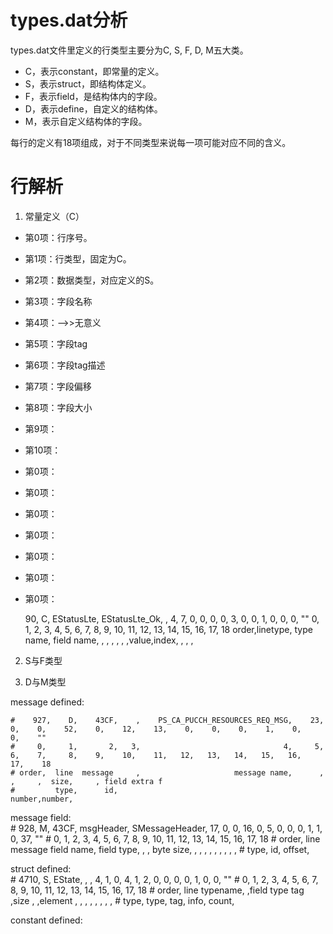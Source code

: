 # types.dat分析

types.dat文件里定义的行类型主要分为C, S, F, D, M五大类。

- C，表示constant，即常量的定义。
- S，表示struct，即结构体定义。
- F，表示field，是结构体内的字段。
- D，表示define，自定义的结构体。
- M，表示自定义结构体的字段。

每行的定义有18项组成，对于不同类型来说每一项可能对应不同的含义。

# 行解析

1. 常量定义（C）

- 第0项：行序号。
- 第1项：行类型，固定为C。
- 第2项：数据类型，对应定义的S。
- 第3项：字段名称
- 第4项：-->>无意义
- 第5项：字段tag
- 第6项：字段tag描述
- 第7项：字段偏移
- 第8项：字段大小
- 第9项：
- 第10项：
- 第0项：
- 第0项：
- 第0项：
- 第0项：
- 第0项：
- 第0项：
- 第0项：

   90,       C,    EStatusLte,    EStatusLte_Ok,    ,    4,    7,    0,    0,    0,    0,    3,    0,    0,    1,    0,    0,    0,    ""
    0,       1,             2,                3,   4,    5,    6,    7,    8,    9,   10,   11,   12,   13,   14,   15,   16,   17,    18
order,linetype,      type name,       field name,    ,     ,     ,     ,     ,     ,value,index,     ,     ,     ,


			 
2. S与F类型

3. D与M类型



message defined:

    #    927,    D,    43CF,    ,    PS_CA_PUCCH_RESOURCES_REQ_MSG,    23,    0,    0,    52,    0,    12,    13,    0,    0,    0,    1,    0,    0,    ""
    #     0,     1,       2,   3,                                4,     5,    6,    7,     8,    9,    10,    11,   12,   13,   14,   15,   16,   17,    18
    # order,  line  message     ,                     message name,      ,     ,     ,  size,     , field extra f
    #         type,      id,                                                                       number,number,
		
message field:		
		#    928,    M,    43CF,    msgHeader,    SMessageHeader,    17,    0,    0,    16,    0,    5,    0,    0,    0,    1,    1,    0,    37,    ""
    #      0,    1,       2,            3,                 4,     5,    6,    7,     8,    9,   10,   11,   12,   13,   14,   15,   16,    17,    18
    # order,  line  message    field name,        field type,      ,     , byte   size,     ,     ,     ,     ,     ,     ,     ,     ,      ,
    #         type,      id,                                             offset,

struct defined:		
		#    4710,    S,    EState,    ,    ,    4,    1,    0,    4,    1,    2,    0,    0,    0,    0,    1,    0,    0,    ""
    #       0,    1,         2,   3,   4,    5,    6,    7,    8,    9,   10,   11,   12,   13,   14,   15,   16,   17,    18
    # order,  line    typename,    ,field type   tag      ,size ,     ,element    ,     ,     ,     ,     ,     ,     ,     ,
    #         type,                 type,  tag, info,                   count,
		
constant defined:		
		
		